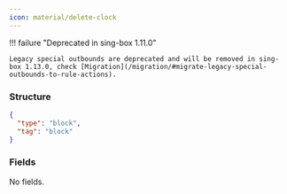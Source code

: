 ```yaml
---
icon: material/delete-clock
---
```


!!! failure "Deprecated in sing-box 1.11.0"

    Legacy special outbounds are deprecated and will be removed in sing-box 1.13.0, check [Migration](/migration/#migrate-legacy-special-outbounds-to-rule-actions). 

### Structure

```json
{
  "type": "block",
  "tag": "block"
}
```

### Fields

No fields.
